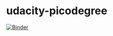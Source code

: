# udacity-picodegree

[![Binder](http://mybinder.org/badge.svg)](http://mybinder.org:/repo/jermwatt/udacity-picodegree)

